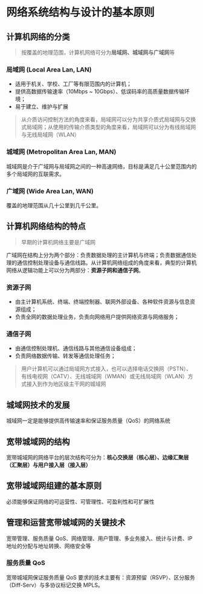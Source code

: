 # 网络系统结构与设计的基本原则

## 计算机网络的分类

> 按覆盖的地理范围，计算机网络可分为**局域网、城域网与广域网**等

### 局域网 (Local Area Lan, LAN)

* 适用于机关、学校、工厂等有限范围内的计算机；
* 提供高数据传输速率（10Mbps ~ 10Gbps）、低误码率的高质量数据传输环境；
* 易于建立、维护与扩展

> 从介质访问控制方法的角度来看，局域网可以分为共享介质式局域网与交换式局域网；从使用的传输介质类型的角度来看，局域网可以分为有线局域网与无线局域网（WLAN）

### 城域网 (Metropolitan Area Lan, MAN)

城域网是介于广域网与局域网之间的一种高速网络，目标是满足几十公里范围内的多个局域网的互联需求。

### 广域网 (Wide Area Lan, WAN)

覆盖的地理范围从几十公里到几千公里。

## 计算机网络结构的特点

> 早期的计算机网络主要是广域网

广域网在结构上分为两个部分：负责数据处理的主计算机与终端；负责数据通信处理的通信控制处理设备与通信线路。从计算机网络组成的角度来看，典型的计算机网络从逻辑功能上可以分为两部分：**资源子网和通信子网**。

### 资源子网

* 由主计算机系统、终端、终端控制器、联网外部设备、各种软件资源与信息资源组成；
* 负责全网的数据处理业务，负责向网络用户提供网络资源与网络服务；

### 通信子网

* 由通信控制处理机、通信线路与其他通信设备组成；
* 负责网络数据传输、转发等通信处理任务；

> 用户计算机可以通过局域网方式接入，也可以选择电话交换网（PSTN）、有线电视网（CATV）、无线城域网（WMAN）或无线局域网（WLAN）方式接入到作为地区级主干网的城域网

## 城域网技术的发展

城域网一定是能够提供高传输速率和保证服务质量（QoS）的网络系统

## 宽带城域网的结构

宽带城域网的网络平台的层次结构可分为：**核心交换层（核心层）、边缘汇聚层（汇聚层）与用户接入层（接入层）**

## 宽带城域网组建的基本原则

必须能够保证网络的可运营性、可管理性、可盈利性和可扩展性

## 管理和运营宽带城域网的关键技术

宽带管理、服务质量 QoS、网络管理、用户管理、多业务接入、统计与计费、IP 地址的分配与地址转换、网络安全等

### 服务质量 QoS

宽带城域网保证服务质量 QoS 要求的技术主要有：资源预留（RSVP）、区分服务（Diff-Serv）与多协议标记交换 MPLS。